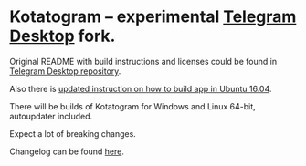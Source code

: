 # Kotatogram – experimental [Telegram Desktop][telegram_desktop] fork.

Original README with build instructions and licenses could be found in [Telegram Desktop repository][telegram_desktop_readme].

Also there is [updated instruction on how to build app in Ubuntu 16.04][docs_ubuntu_16].

There will be builds of Kotatogram for Windows and Linux 64-bit, autoupdater included.

Expect a lot of breaking changes.

Changelog can be found [here][changelog].

[//]: # (LINKS)
[changelog]: https://github.com/kotatogram/kotatogram-desktop/blob/dev/kotatogram_changes.txt
[telegram_desktop]: https://desktop.telegram.org
[telegram_desktop_readme]: https://github.com/telegramdesktop/tdesktop/blob/dev/README.md
[docs_ubuntu_16]: https://github.com/kotatogram/kotatogram-desktop/blob/dev/docs/building-cmake-ktg.md
